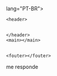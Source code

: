 <!DOCTYPE
<html>
 lang="PT-BR">
<head>
    <meta charset="UTF-8">
    <meta name="viewport" content="width=device-width, initial-scale=1.0">
    <title>Loja do Lucio</title>
    <metaname="description" content="Temos tudo que desejo">

</head>

<body>


    <header>


    </header>
    <main></main>  
    

    <fouter></fouter>
</body>
 
</html>
me responde
